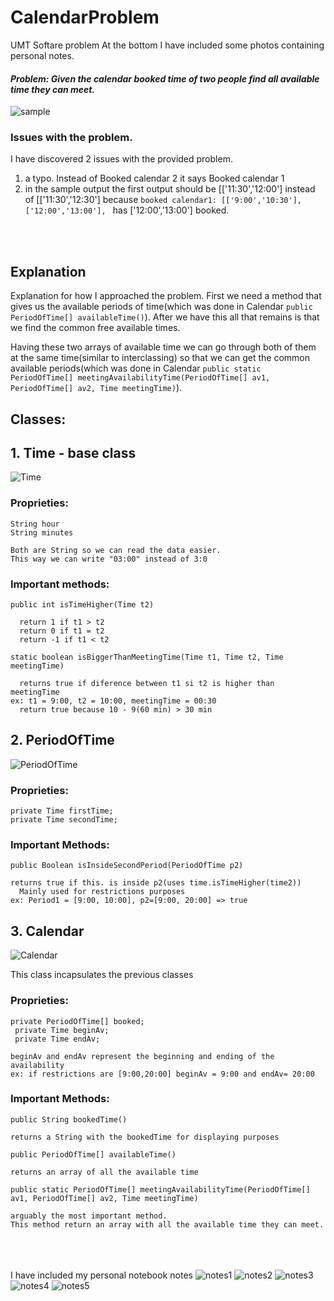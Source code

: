 # CalendarProblem
UMT Softare problem
At the bottom I have included some photos containing personal notes.
#### *_Problem: Given the calendar booked time of two people find all available time they can meet._*
![sample](https://user-images.githubusercontent.com/44347749/78875638-e1113980-7a56-11ea-86fd-5b850ff0cfa7.PNG)<br>

### Issues  with the problem.
I have discovered 2 issues with the provided problem.
1. a typo. Instead of Booked calendar 2 it says Booked calendar 1 
2. in the sample output the first output should be [['11:30','12:00'] instead of [['11:30','12:30'] because `booked calendar1: [['9:00','10:30'], ['12:00','13:00'], ` has ['12:00','13:00'] booked.

<br><br>
## Explanation
Explanation for how I approached the problem.
First we need a method that gives us the available periods of time(which was done in Calendar `public PeriodOfTime[] availableTime()`). After we have this all that remains is that we find the common free available times.

Having these two arrays of available time we can go through both of them at the same time(similar to interclassing) so that we can get the common available periods(which was done in Calendar `public static PeriodOfTime[] meetingAvailabilityTime(PeriodOfTime[] av1, PeriodOfTime[] av2, Time meetingTime)`).
 
## Classes:
  ## 1. Time - base class
  ![Time](https://user-images.githubusercontent.com/44347749/78871761-df447780-7a50-11ea-9b73-a21fc4d68173.PNG) 
  ### Proprieties: 
  `String hour`<br>
  `String minutes `<br>
  
    Both are String so we can read the data easier.
    This way we can write "03:00" instead of 3:0
   
  ### Important methods:
   
  `public int isTimeHigher(Time t2)`<br>
      
      return 1 if t1 > t2
      return 0 if t1 = t2
      return -1 if t1 < t2
  `static boolean isBiggerThanMeetingTime(Time t1, Time t2, Time meetingTime)`<br>
      
      returns true if diference between t1 si t2 is higher than meetingTime
    ex: t1 = 9:00, t2 = 10:00, meetingTime = 00:30
      return true because 10 - 9(60 min) > 30 min
   
   
  ## 2. PeriodOfTime
  ![PeriodOfTime](https://user-images.githubusercontent.com/44347749/78873403-7d394180-7a53-11ea-98af-a455787790ca.PNG)
    
  ### Proprieties: 
  `private Time firstTime;`<br>
  `private Time secondTime;`<br>
  ### Important Methods:
  `public Boolean isInsideSecondPeriod(PeriodOfTime p2)`
    
    returns true if this. is inside p2(uses time.isTimeHigher(time2))
      Mainly used for restrictions purposes
    ex: Period1 = [9:00, 10:00], p2=[9:00, 20:00] => true
  
  ## 3. Calendar
  ![Calendar](https://user-images.githubusercontent.com/44347749/78873670-e4ef8c80-7a53-11ea-8518-3e441bed5500.PNG)
  
  This class incapsulates the previous classes
  ### Proprieties: 
   `private PeriodOfTime[] booked;`<br>
   ` private Time beginAv;`<br>
   ` private Time endAv;`<br>
   
    beginAv and endAv represent the beginning and ending of the availability
    ex: if restrictions are [9:00,20:00] beginAv = 9:00 and endAv= 20:00
  ### Important Methods:
  `public String bookedTime()`
    
    returns a String with the bookedTime for displaying purposes
    
  `public PeriodOfTime[] availableTime()`
  
    returns an array of all the available time
    
  `public static PeriodOfTime[] meetingAvailabilityTime(PeriodOfTime[] av1, PeriodOfTime[] av2, Time meetingTime)`
  
    arguably the most important method.
    This method return an array with all the available time they can meet.
  
  
  
  
  
<br><br><br>I have included my personal notebook notes
![notes1](https://user-images.githubusercontent.com/44347749/78874645-609e0900-7a55-11ea-873b-8d68c03ecab7.jpeg)
![notes2](https://user-images.githubusercontent.com/44347749/78874649-61369f80-7a55-11ea-96c3-2286b3f65b3f.jpeg)
![notes3](https://user-images.githubusercontent.com/44347749/78874650-61369f80-7a55-11ea-8c73-f4e11e7e7199.jpeg)
![notes4](https://user-images.githubusercontent.com/44347749/78874651-61cf3600-7a55-11ea-967d-a620ca270711.jpeg)
![notes5](https://user-images.githubusercontent.com/44347749/78874652-61cf3600-7a55-11ea-9af6-90804b39facd.jpeg)
